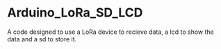 # Arduino_LoRa_SD_LCD
A code designed to use a LoRa device to recieve data, a lcd to show the data and a sd to store it.
